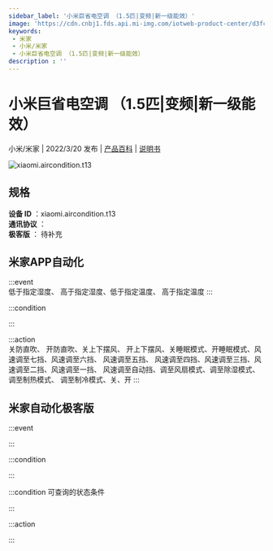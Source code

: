 ```yaml
---
sidebar_label: '小米巨省电空调 （1.5匹|变频|新一级能效）'
image: 'https://cdn.cnbj1.fds.api.mi-img.com/iotweb-product-center/d3fc6740a12c8ad263821057333d6624_1642410378415.png?GalaxyAccessKeyId=AKVGLQWBOVIRQ3XLEW&Expires=9223372036854775807&Signature=cG0+VaikUXD/NeLePVSVLS8S2zQ='
keywords: 
 - 米家
 - 小米/米家
 - 小米巨省电空调 （1.5匹|变频|新一级能效）
description : ''
---
```

# 小米巨省电空调 （1.5匹|变频|新一级能效）

小米/米家 | 2022/3/20 发布 | [产品百科](https://home.mi.com/webapp/content/baike/product/index.html?model=xiaomi.aircondition.t13/) | [说明书](https://home.mi.com/views/introduction.html?model=xiaomi.aircondition.t13&region=cn)

![xiaomi.aircondition.t13](https://cdn.cnbj1.fds.api.mi-img.com/iotweb-product-center/d3fc6740a12c8ad263821057333d6624_1642410378415.png?GalaxyAccessKeyId=AKVGLQWBOVIRQ3XLEW&Expires=9223372036854775807&Signature=cG0+VaikUXD/NeLePVSVLS8S2zQ=)

## 规格  
> 
**设备 ID** ：xiaomi.aircondition.t13  
**通讯协议** ：  
**极客版**  ： 待补充 


## 米家APP自动化  

:::event  
低于指定湿度、 高于指定湿度、低于指定温度、 高于指定温度
:::

:::condition  

:::

:::action   
关防直吹、 开防直吹、关上下摆风、 开上下摆风、关睡眠模式、开睡眠模式、风速调至七挡、风速调至六挡、 风速调至五挡、 风速调至四挡、风速调至三挡、风速调至二挡、风速调至一挡、 风速调至自动挡、调至风扇模式、调至除湿模式、 调至制热模式、 调至制冷模式、关、开
:::

## 米家自动化极客版  

:::event  

:::

:::condition  

:::

:::condition 可查询的状态条件  

:::

:::action  

:::

        
